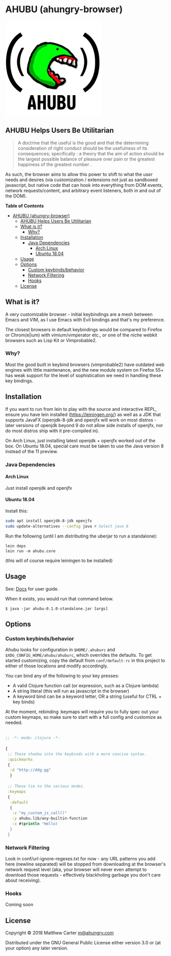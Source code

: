 # AHUBU (ahungry-browser)

![ahubu](https://github.com/ahungry/ahubu/blob/master/ahubu.png)

## AHUBU Helps Users Be Utilitarian

> A doctrine that the useful is the good and that the determining
> consideration of right conduct should be the usefulness of its
> consequences; specifically : a theory that the aim of action should be
> the largest possible balance of pleasure over pain or the greatest
> happiness of the greatest number .

As such, the browser aims to allow this power to shift to what the
*user* needs and desires (via customization / extensions not just as
sandboxed javascript, but native code that can hook into everything
from DOM events, network requests/content, and arbitrary event
listeners, both in and out of the DOM).

<!-- markdown-toc start - Don't edit this section. Run M-x markdown-toc-refresh-toc -->
**Table of Contents**

- [AHUBU (ahungry-browser)](#ahubu-ahungry-browser)
    - [AHUBU Helps Users Be Utilitarian](#ahubu-helps-users-be-utilitarian)
    - [What is it?](#what-is-it)
        - [Why?](#why)
    - [Installation](#installation)
        - [Java Dependencies](#java-dependencies)
            - [Arch Linux](#arch-linux)
            - [Ubuntu 18.04](#ubuntu-1804)
    - [Usage](#usage)
    - [Options](#options)
        - [Custom keybinds/behavior](#custom-keybindsbehavior)
        - [Network Filtering](#network-filtering)
        - [Hooks](#hooks)
    - [License](#license)

<!-- markdown-toc end -->


## What is it?

A very customizable browser - initial keybindings are a mesh
between Emacs and VIM, as I use Emacs with Evil bindings and that's my
preference.

The closest browsers in default keybindings would be compared to
Firefox or Chrom(e|ium) with vimium/vimperator etc., or one of the
niche webkit browsers such as Lisp Kit or Vimprobable2.

### Why?

Most the good built in keybind browsers (vimprobable2) have outdated
web engines with little maintenance, and the new module system on
Firefox 55+ has weak support for the level of sophistication we need
in handling these key bindings.

## Installation

If you want to run from lein to play with the source and interactive REPL, ensure you have lein installed
(https://leiningen.org/) as well as a JDK that supports JavaFX
(openjdk-8-jdk and openjfx will work on most distros - later versions
of openjdk beyond 9 do not allow side installs of openjfx, nor do most
distros ship with it pre-compiled in).

On Arch Linux, just installing latest openjdk + openjfx worked out of
the box.  On Ubuntu 18.04, special care must be taken to use the Java
version 8 instead of the 11 preview.

### Java Dependencies

#### Arch Linux

Just install openjdk and openjfx

#### Ubuntu 18.04

Install this:

```sh
sudo apt install openjdk-8-jdk openjfx
sudo update-alternatives --config java # Select java 8
```

Run the following (until I am distributing the uberjar to run a standalone):

```
lein deps
lein run -m ahubu.core
```

(this will of course require leiningen to be installed)

## Usage

See: [Docs](docs/index.org "Docs") for user guide.

When it exists, you would run that command below.

    $ java -jar ahubu-0.1.0-standalone.jar [args]

## Options

### Custom keybinds/behavior

Ahubu looks for configuration in `$HOME/.ahuburc` and `$XDG_CONFIG_HOME/ahubu/ahuburc`,
which overrides the defaults. To get started customizing, copy the default from
`conf/default-rc` in this project to either of those locations and modify accordingly.

You can bind any of the following to your key presses:

- A valid Clojure function call (or expression, such as a Clojure lambda)
- A string literal (this will run as javascript in the browser)
- A keyword bind can be a keyword letter, OR a string (useful for CTRL + key binds)

At the moment, rebinding :keymaps will require you to fully spec out your custom keymaps,
so make sure to start with a full config and customize as needed.

```clojure

;; -*- mode: clojure -*-

{
 ;; These shadow into the keybinds with a more concise syntax.
 :quickmarks
 {
  :d "http://ddg.gg"
  }

 ;; These tie to the various modes.
 :keymaps
 {
  :default
  {
   :z "my_custom_js_call()"
   :y ahubu.lib/any-builtin-function
   :x #(println "Hello)
  }
 }
```

### Network Filtering

Look in conf/url-ignore-regexes.txt for now - any URL patterns you add
here (newline separated) will be stopped from downloading at the
browser's network request level (aka, your browser will never even
attempt to download those requests - effectively blackholing garbage
you don't care about receiving).

### Hooks

Coming soon

## License

Copyright © 2018 Matthew Carter <m@ahungry.com>

Distributed under the GNU General Public License either version 3.0 or (at
your option) any later version.
